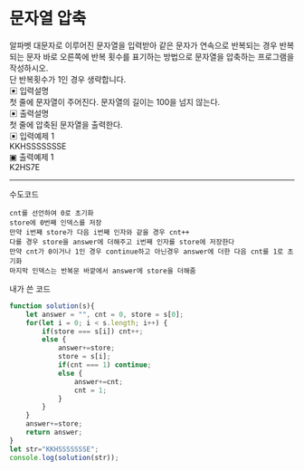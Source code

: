 # 문자열 압축
알파벳 대문자로 이루어진 문자열을 입력받아 같은 문자가 연속으로 반복되는 경우 반복되는 문자 바로 오른쪽에 반복 횟수를 표기하는 방법으로 문자열을 압축하는 프로그램을 작성하시오.     
단 반복횟수가 1인 경우 생략합니다.    
▣ 입력설명    
첫 줄에 문자열이 주어진다. 문자열의 길이는 100을 넘지 않는다.   
▣ 출력설명    
첫 줄에 압축된 문자열을 출력한다.   
▣ 입력예제 1    
KKHSSSSSSSE   
▣ 출력예제 1    
K2HS7E    

---

수도코드
```
cnt를 선언하여 0로 초기화
store에 0번째 인덱스를 저장
만약 i번째 store가 다음 i번째 인자와 같을 경우 cnt++
다를 경우 store을 answer에 더해주고 i번째 인자를 store에 저장한다
만약 cnt가 0이거나 1인 경우 continue하고 아닌경우 answer에 더한 다음 cnt를 1로 초기화
마지막 인덱스는 반복문 바깥에서 answer에 store을 더해줌
```
내가 쓴 코드
```js
function solution(s){
    let answer = "", cnt = 0, store = s[0];
    for(let i = 0; i < s.length; i++) {
        if(store === s[i]) cnt++;
        else {
            answer+=store;
            store = s[i];
            if(cnt === 1) continue;
            else {
                answer+=cnt;
                cnt = 1;
            }
        }
    }
    answer+=store;
    return answer;
}
let str="KKHSSSSSSSE";
console.log(solution(str));
```
